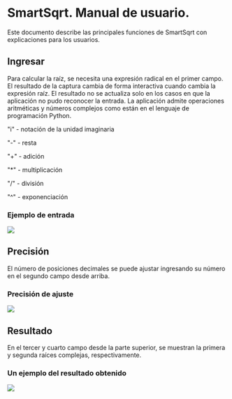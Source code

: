 # SmartSqrt. Manual de usuario.

Este documento describe las principales funciones de SmartSqrt con explicaciones para los usuarios.

## Ingresar
Para calcular la raíz, se necesita una expresión radical en el primer campo.
El resultado de la captura cambia de forma interactiva cuando cambia la expresión raíz.
El resultado no se actualiza solo en los casos en que la aplicación no pudo reconocer la entrada.
La aplicación admite operaciones aritméticas y números complejos como están en el lenguaje de programación Python.

"i" - notación de la unidad imaginaria

"-" - resta

"+" - adición

"*" - multiplicación

"/" - división

"^" - exponenciación

### Ejemplo de entrada

![](https://i.imgur.com/eoYCdpW.png)

## Precisión

El número de posiciones decimales se puede ajustar ingresando su número en el segundo campo desde arriba.

### Precisión de ajuste

![](https://i.imgur.com/38ZQ7Lc.png)

## Resultado

En el tercer y cuarto campo desde la parte superior, se muestran la primera y segunda raíces complejas, respectivamente.

### Un ejemplo del resultado obtenido

![](https://i.imgur.com/s9CI8Nz.png)
